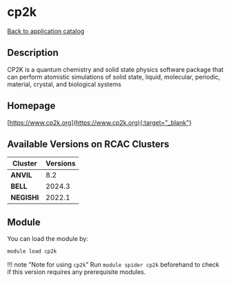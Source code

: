 # cp2k

[Back to application catalog](../app_catalog.md)

## Description

CP2K is a quantum chemistry and solid state physics software package that can perform atomistic simulations of solid state, liquid, molecular, periodic, material, crystal, and biological systems

## Homepage

[https://www.cp2k.org](https://www.cp2k.org){:target="_blank"}

## Available Versions on RCAC Clusters

|Cluster|Versions|
|---|---|
**ANVIL**|8.2
**BELL**|2024.3
**NEGISHI**|2022.1

## Module

You can load the module by:

```bash
module load cp2k
```

!!! note "Note for using `cp2k`"
    Run `module spider cp2k` beforehand to check if this version requires any prerequisite modules.
